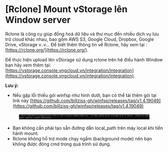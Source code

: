 # \[Rclone] Mount vStorage lên Window server

Rclone là công cụ giúp đồng hoá dữ liệu và thư mục đến nhiều dịch vụ lưu trữ cloud khác nhau, bao gồm AWS S3, Google Cloud, Dropbox, Google Drive, vStorage v..v... Để biết thêm thông tin về Rclone, hãy xem tại : [https://rclone.org/](https://rclone.org/).

Để thực hiện upload lên vStorage sử dụng rclone trên hệ điều hành Window bạn hãy xem thêm tại: [https://vstorage.console.vngcloud.vn/integration/integration](https://vstorage.console.vngcloud.vn/integration/integration).

**Lưu ý:**

* Nếu gặp lỗi thiếu gói winfsp như hình dưới, bạn có thể tải thêm gói tại link này [https://github.com/billziss-gh/winfsp/releases/tag/v1.4.19049](https://github.com/billziss-gh/winfsp/releases/tag/v1.4.19049)

<figure><img src="../../../../../.gitbook/assets/image (548).png" alt=""><figcaption></figcaption></figure>

* Bạn không cần phải tạo sẵn đường dẫn local\_path trên máy local khi tiến hành mount.
* Rclone không hỗ trợ mode chạy ngầm (background mode) nên bạn không được đóng cmd trong quá trình sử dụng.

